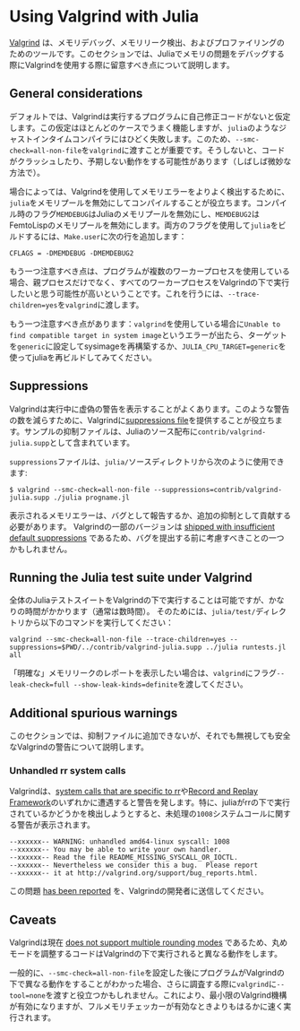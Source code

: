 # Using Valgrind with Julia

[Valgrind](https://valgrind.org/) は、メモリデバッグ、メモリリーク検出、およびプロファイリングのためのツールです。このセクションでは、Juliaでメモリの問題をデバッグする際にValgrindを使用する際に留意すべき点について説明します。

## General considerations

デフォルトでは、Valgrindは実行するプログラムに自己修正コードがないと仮定します。この仮定はほとんどのケースでうまく機能しますが、`julia`のようなジャストインタイムコンパイラにはひどく失敗します。このため、`--smc-check=all-non-file`を`valgrind`に渡すことが重要です。そうしないと、コードがクラッシュしたり、予期しない動作をする可能性があります（しばしば微妙な方法で）。

場合によっては、Valgrindを使用してメモリエラーをよりよく検出するために、`julia`をメモリプールを無効にしてコンパイルすることが役立ちます。コンパイル時のフラグ`MEMDEBUG`はJuliaのメモリプールを無効にし、`MEMDEBUG2`はFemtoLispのメモリプールを無効にします。両方のフラグを使用して`julia`をビルドするには、`Make.user`に次の行を追加します：

```make
CFLAGS = -DMEMDEBUG -DMEMDEBUG2
```

もう一つ注意すべき点は、プログラムが複数のワーカープロセスを使用している場合、親プロセスだけでなく、すべてのワーカープロセスをValgrindの下で実行したいと思う可能性が高いということです。これを行うには、`--trace-children=yes`を`valgrind`に渡します。

もう一つ注意すべき点があります：`valgrind`を使用している場合に`Unable to find compatible target in system image`というエラーが出たら、ターゲットを`generic`に設定してsysimageを再構築するか、`JULIA_CPU_TARGET=generic`を使ってjuliaを再ビルドしてみてください。

## Suppressions

Valgrindは実行中に虚偽の警告を表示することがよくあります。このような警告の数を減らすために、Valgrindに[suppressions file](https://valgrind.org/docs/manual/manual-core.html#manual-core.suppress)を提供することが役立ちます。サンプルの抑制ファイルは、Juliaのソース配布に`contrib/valgrind-julia.supp`として含まれています。

`suppressions`ファイルは、`julia/`ソースディレクトリから次のように使用できます:

```
$ valgrind --smc-check=all-non-file --suppressions=contrib/valgrind-julia.supp ./julia progname.jl
```

表示されるメモリエラーは、バグとして報告するか、追加の抑制として貢献する必要があります。 Valgrindの一部のバージョンは [shipped with insufficient default suppressions](https://github.com/JuliaLang/julia/issues/8314#issuecomment-55766210) であるため、バグを提出する前に考慮すべきことの一つかもしれません。

## Running the Julia test suite under Valgrind

全体のJuliaテストスイートをValgrindの下で実行することは可能ですが、かなりの時間がかかります（通常は数時間）。 そのためには、`julia/test/`ディレクトリから以下のコマンドを実行してください：

```
valgrind --smc-check=all-non-file --trace-children=yes --suppressions=$PWD/../contrib/valgrind-julia.supp ../julia runtests.jl all
```

「明確な」メモリリークのレポートを表示したい場合は、`valgrind`にフラグ`--leak-check=full --show-leak-kinds=definite`を渡してください。

## Additional spurious warnings

このセクションでは、抑制ファイルに追加できないが、それでも無視しても安全なValgrindの警告について説明します。

### Unhandled rr system calls

Valgrindは、[system calls that are specific to rr](https://github.com/rr-debugger/rr/blob/master/src/preload/rrcalls.h)や[Record and Replay Framework](https://rr-project.org/)のいずれかに遭遇すると警告を発します。特に、juliaがrrの下で実行されているかどうかを検出しようとすると、未処理の`1008`システムコールに関する警告が表示されます。

```
--xxxxxx-- WARNING: unhandled amd64-linux syscall: 1008
--xxxxxx-- You may be able to write your own handler.
--xxxxxx-- Read the file README_MISSING_SYSCALL_OR_IOCTL.
--xxxxxx-- Nevertheless we consider this a bug.  Please report
--xxxxxx-- it at http://valgrind.org/support/bug_reports.html.
```

この問題 [has been reported](https://bugs.kde.org/show_bug.cgi?id=446401) を、Valgrindの開発者に送信してください。

## Caveats

Valgrindは現在 [does not support multiple rounding modes](https://bugs.kde.org/show_bug.cgi?id=136779) であるため、丸めモードを調整するコードはValgrindの下で実行されると異なる動作をします。

一般的に、`--smc-check=all-non-file`を設定した後にプログラムがValgrindの下で異なる動作をすることがわかった場合、さらに調査する際に`valgrind`に`--tool=none`を渡すと役立つかもしれません。これにより、最小限のValgrind機構が有効になりますが、フルメモリチェッカーが有効なときよりもはるかに速く実行されます。
